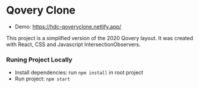 # Qovery Clone

- Demo: https://hdc-qoveryclone.netlify.app/

This project is a simplified version of the 2020 Qovery layout. It was created with React, CSS and Javascript IntersectionObservers. 

### Runing Project Locally
- Install dependencies: run `npm install` in root project
- Run project: `npm start`
